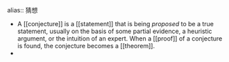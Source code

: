 alias:: 猜想

- A [[conjecture]] is a [[statement]] that is being *proposed* to be a true statement, usually on the basis of some partial evidence, a heuristic argument, or the intuition of an expert. When a [[proof]] of a conjecture is found, the conjecture becomes a [[theorem]].
-